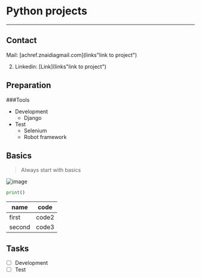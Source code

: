 # Python projects

---

## Contact

Mail: [achref.znaidiagmail.com](links"link to project")

2. Linkedin: [Link](links"link to project")


## Preparation

###Tools

* Development
  * Django
* Test
  * Selenium
  * Robot framework

## Basics



> Always start with basics

![image](link)

```python
print()
```

| name   | code  |
|--------|-------|
| first  | code2 |
| second | code3 |


## Tasks

* [ ] Development
* [ ] Test
